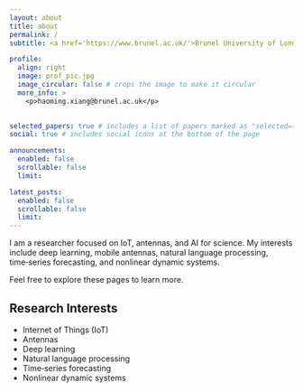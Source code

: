```yaml
---
layout: about
title: about
permalink: /
subtitle: <a href='https://www.brunel.ac.uk/'>Brunel University of London</a> · <em>PhD Student</em>

profile:
  align: right
  image: prof_pic.jpg
  image_circular: false # crops the image to make it circular
  more_info: >
    <p>haoming.xiang@brunel.ac.uk</p>
    

selected_papers: true # includes a list of papers marked as "selected={true}"
social: true # includes social icons at the bottom of the page

announcements:
  enabled: false
  scrollable: false
  limit: 

latest_posts:
  enabled: false
  scrollable: false
  limit: 
---
```


I am a researcher focused on IoT, antennas, and AI for science. My interests include deep learning, mobile antennas, natural language processing, time‑series forecasting, and nonlinear dynamic systems.

Feel free to explore these pages to learn more.

## Research Interests

- Internet of Things (IoT)
- Antennas 
- Deep learning 
- Natural language processing
- Time‑series forecasting
- Nonlinear dynamic systems

